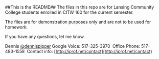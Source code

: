 ##This is the README##
The files in this repo are for Lansing Community College students enrolled in CITW 160 for the current semester.

The files are for demonstration purposes only and are not to be used for homework.

If you have any questions, let me know.

Dennis
[@dennispipper](https://twitter.com/dennispipper)
Google Voice: 517-325-3970  
Office Phone: 517-483-1558  
Contact info: [http://iprof.net/contact](http://iprof.net/contact)
